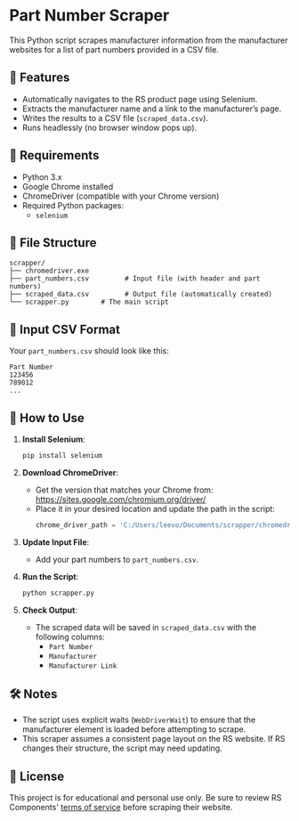 
# Part Number Scraper

This Python script scrapes manufacturer information from the manufacturer websites for a list of part numbers provided in a CSV file.

## 📌 Features

- Automatically navigates to the RS product page using Selenium.
- Extracts the manufacturer name and a link to the manufacturer’s page.
- Writes the results to a CSV file (`scraped_data.csv`).
- Runs headlessly (no browser window pops up).

## 🧰 Requirements

- Python 3.x
- Google Chrome installed
- ChromeDriver (compatible with your Chrome version)
- Required Python packages:
  - `selenium`

## 📂 File Structure

```
scrapper/
├── chromedriver.exe
├── part_numbers.csv         # Input file (with header and part numbers)
├── scraped_data.csv         # Output file (automatically created)
└── scrapper.py        # The main script
```

## 📄 Input CSV Format

Your `part_numbers.csv` should look like this:

```
Part Number
123456
789012
...
```

## 🚀 How to Use

1. **Install Selenium**:
   ```bash
   pip install selenium
   ```

2. **Download ChromeDriver**:
   - Get the version that matches your Chrome from: https://sites.google.com/chromium.org/driver/
   - Place it in your desired location and update the path in the script:
     ```python
     chrome_driver_path = 'C:/Users/leevo/Documents/scrapper/chromedriver.exe'
     ```

3. **Update Input File**:
   - Add your part numbers to `part_numbers.csv`.

4. **Run the Script**:
   ```bash
   python scrapper.py
   ```

5. **Check Output**:
   - The scraped data will be saved in `scraped_data.csv` with the following columns:
     - `Part Number`
     - `Manufacturer`
     - `Manufacturer Link`

## 🛠 Notes

- The script uses explicit waits (`WebDriverWait`) to ensure that the manufacturer element is loaded before attempting to scrape.
- This scraper assumes a consistent page layout on the RS website. If RS changes their structure, the script may need updating.

## 📃 License

This project is for educational and personal use only. Be sure to review RS Components' [terms of service](https://us.rs-online.com/) before scraping their website.
